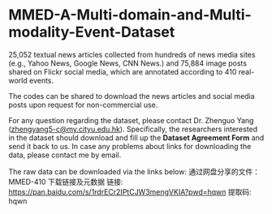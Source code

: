 # MMED-A-Multi-domain-and-Multi-modality-Event-Dataset

25,052 textual news articles collected from hundreds of news media sites (e.g., Yahoo News, Google News, CNN News.) and 75,884 image posts shared on Flickr social media, which are annotated according to 410 real-world events.

The codes can be shared to download the news articles and social media posts upon request for non-commercial use. 

For any question regarding the dataset, please contact Dr. Zhenguo Yang (zhengyang5-c@my.cityu.edu.hk). Specifically, the researchers interested in the dataset should download and fill up the **Dataset Agreement Form** and send it back to us. In case any problems about links for downloading the data, please contact me by email. 

The raw data can be downloaded via the links below: 
通过网盘分享的文件：MMED-410 下载链接及元数据
链接: https://pan.baidu.com/s/1rdrECr2IPtCJW3mengVKIA?pwd=hqwn 提取码: hqwn
